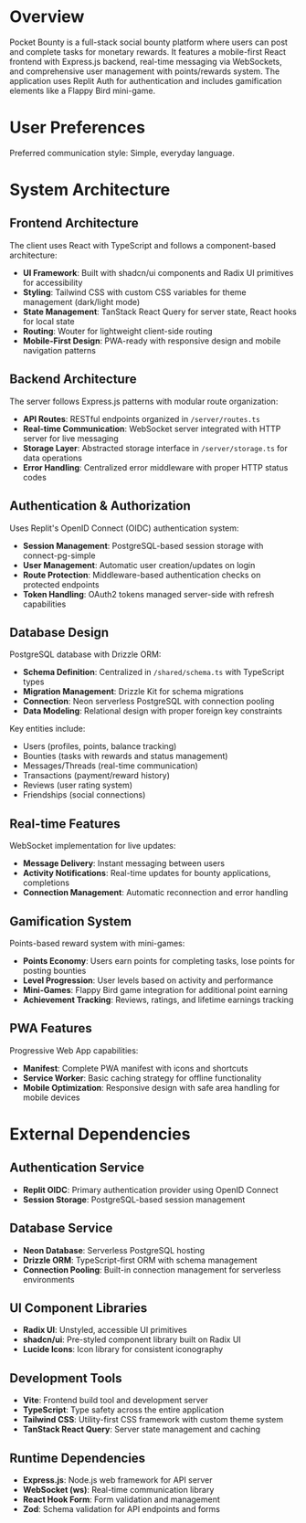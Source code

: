 # Overview

Pocket Bounty is a full-stack social bounty platform where users can post and complete tasks for monetary rewards. It features a mobile-first React frontend with Express.js backend, real-time messaging via WebSockets, and comprehensive user management with points/rewards system. The application uses Replit Auth for authentication and includes gamification elements like a Flappy Bird mini-game.

# User Preferences

Preferred communication style: Simple, everyday language.

# System Architecture

## Frontend Architecture

The client uses React with TypeScript and follows a component-based architecture:
- **UI Framework**: Built with shadcn/ui components and Radix UI primitives for accessibility
- **Styling**: Tailwind CSS with custom CSS variables for theme management (dark/light mode)
- **State Management**: TanStack React Query for server state, React hooks for local state
- **Routing**: Wouter for lightweight client-side routing
- **Mobile-First Design**: PWA-ready with responsive design and mobile navigation patterns

## Backend Architecture

The server follows Express.js patterns with modular route organization:
- **API Routes**: RESTful endpoints organized in `/server/routes.ts`
- **Real-time Communication**: WebSocket server integrated with HTTP server for live messaging
- **Storage Layer**: Abstracted storage interface in `/server/storage.ts` for data operations
- **Error Handling**: Centralized error middleware with proper HTTP status codes

## Authentication & Authorization

Uses Replit's OpenID Connect (OIDC) authentication system:
- **Session Management**: PostgreSQL-based session storage with connect-pg-simple
- **User Management**: Automatic user creation/updates on login
- **Route Protection**: Middleware-based authentication checks on protected endpoints
- **Token Handling**: OAuth2 tokens managed server-side with refresh capabilities

## Database Design

PostgreSQL database with Drizzle ORM:
- **Schema Definition**: Centralized in `/shared/schema.ts` with TypeScript types
- **Migration Management**: Drizzle Kit for schema migrations
- **Connection**: Neon serverless PostgreSQL with connection pooling
- **Data Modeling**: Relational design with proper foreign key constraints

Key entities include:
- Users (profiles, points, balance tracking)
- Bounties (tasks with rewards and status management)
- Messages/Threads (real-time communication)
- Transactions (payment/reward history)
- Reviews (user rating system)
- Friendships (social connections)

## Real-time Features

WebSocket implementation for live updates:
- **Message Delivery**: Instant messaging between users
- **Activity Notifications**: Real-time updates for bounty applications, completions
- **Connection Management**: Automatic reconnection and error handling

## Gamification System

Points-based reward system with mini-games:
- **Points Economy**: Users earn points for completing tasks, lose points for posting bounties
- **Level Progression**: User levels based on activity and performance
- **Mini-Games**: Flappy Bird game integration for additional point earning
- **Achievement Tracking**: Reviews, ratings, and lifetime earnings tracking

## PWA Features

Progressive Web App capabilities:
- **Manifest**: Complete PWA manifest with icons and shortcuts
- **Service Worker**: Basic caching strategy for offline functionality
- **Mobile Optimization**: Responsive design with safe area handling for mobile devices

# External Dependencies

## Authentication Service
- **Replit OIDC**: Primary authentication provider using OpenID Connect
- **Session Storage**: PostgreSQL-based session management

## Database Service
- **Neon Database**: Serverless PostgreSQL hosting
- **Drizzle ORM**: TypeScript-first ORM with schema management
- **Connection Pooling**: Built-in connection management for serverless environments

## UI Component Libraries
- **Radix UI**: Unstyled, accessible UI primitives
- **shadcn/ui**: Pre-styled component library built on Radix UI
- **Lucide Icons**: Icon library for consistent iconography

## Development Tools
- **Vite**: Frontend build tool and development server
- **TypeScript**: Type safety across the entire application
- **Tailwind CSS**: Utility-first CSS framework with custom theme system
- **TanStack React Query**: Server state management and caching

## Runtime Dependencies
- **Express.js**: Node.js web framework for API server
- **WebSocket (ws)**: Real-time communication library
- **React Hook Form**: Form validation and management
- **Zod**: Schema validation for API endpoints and forms